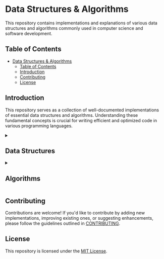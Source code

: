 # Data Structures & Algorithms

This repository contains implementations and explanations of various data structures and algorithms commonly used in computer science and software development.

## Table of Contents

- [Data Structures \& Algorithms](#data-structures--algorithms)
  - [Table of Contents](#table-of-contents)
  - [Introduction](#introduction)
  - [Contributing](#contributing)
  - [License](#license)

## Introduction

This repository serves as a collection of well-documented implementations of essential data structures and algorithms.
Understanding these fundamental concepts is crucial for writing efficient and optimized code in various programming languages.

<details> 
  <summary><h2>Data Structures</h2></summary>
  <ul>
    <li>
      <details>
        <summary><h3>Strings</h3></summary>
        <ul>
          <li><a href="PYTHON/Data%20Structures/1.%20strings.py">Python</a></li>
          <li><a href="JAVASCRIPT/Data%20Structures/1.%20Strings.js">JavaScript</a></li>
          <li><a href="TYPESCRIPT/Data%20Structures/1.%20Strings.ts">TypeScript</a></li>
        </ul>
      </details>
    </li>
    <li>
      <details>
        <summary><h3>Lists / Arrays</h3></summary>
        <ul>
          <li><a href="PYTHON/Data%20Structures/2.%20lists.py">Python</a></li>
          <li><a href="JAVASCRIPT/Data%20Structures/2.%20Arrays.js">JavaScript</a></li>
          <li><a href="TYPESCRIPT/Data%20Structures/2.%20Arrays.ts">TypeScript</a></li>
        </ul>
      </details>
    </li>
    <li>
      <details>
        <summary><h3>Sets</h3></summary>
        <ul>
          <li><a href="PYTHON/Data%20Structures/3.%20sets.py">Python</a></li>
          <li><a href="JAVASCRIPT/Data%20Structures/3.%20Sets.js">JavaScript</a></li>
          <li><a href="TYPESCRIPT/Data%20Structures/1.%20Sets.ts">TypeScript</a></li>
        </ul>
      </details>
    </li>
    <li>
      <details>
        <summary><h3>Dictionaries/Objects</h3></summary>
        <ul>
          <li><a href="PYTHON/Data%20Structures/4.%20dicts.py">Python</a></li>
          <li><a href="JAVASCRIPT/Data%20Structures/4.%20Objects.js">JavaScript</a></li>
          <li><a href="TYPESCRIPT/Data%20Structures/4.%20Objects.ts">TypeScript</a></li>
        </ul>
      </details>
    </li>
    <li>
      <details>
        <summary><h3>Stack</h3></summary>
        <ul>
          <li><a href="PYTHON/Data%20Structures/5.%20stack.py">Python</a></li>
          <li><a href="JAVASCRIPT/Data%20Structures/5.%20stack.js">Javascript</a></li>
          <li><a href="TYPESCRIPT/Data%20Structures/5.%20Stack.ts">TypeScript</a></li>
        </ul>
      </details>
    </li>
    <li>
      <details>
        <summary><h3>Matrix</h3></summary>
        <ul>
          <li><a href="PYTHON/Data%20Structures/6.%20matrix.py">Python</a></li>
        </ul>
      </details>
    </li>
    <li>
      <details>
        <summary><h3>Linked List</h3></summary>
        <ul>
          <li><a href="PYTHON/Data%20Structures/7.%20linked_list.py">Python</a></li>
        </ul>
      </details>
    </li>
    <li>
      <details>
        <summary><h3>Queue</h3></summary>
        <ul>
          <li><a href="PYTHON/Data%20Structures/9.%20queue.py">Python</a></li>
        </ul>
      </details>
    </li>
    <li>
      <details>
        <summary><h3>Doubly Linked List</h3></summary>
        <ul>
          <li><a href="PYTHON/Data%20Structures/13.%20doubly_linked_list.py">Python</a></li>
        </ul>
      </details>
    </li>
    <li>
      <details>
        <summary><h3>Binary Tree</h3></summary>
        <ul>
          <li><a href="PYTHON/Data%20Structures/15.%20binary_tree.py">Python</a></li>
        </ul>
      </details>
    </li>
    <li>
      <details>
        <summary><h3>Binary Search Tree</h3></summary>
        <ul>
          <li><a href="PYTHON/Data%20Structures/16.%20binary_search_tree.py">Python</a></li>
        </ul>
      </details>
    </li>
    <li>
      <details>
        <summary><h3>Trie</h3></summary>
        <ul>
          <li><a href="PYTHON/Data%20Structures/17.%20Trie.py">Python</a></li>
        </ul>
      </details>
    </li>
    <li>
      <details>
        <summary><h3>Graph</h3></summary>
        <ul>
          <li><a href="PYTHON/Data%20Structures/18.%20graphs.py">Python</a></li>
        </ul>
      </details>
    </li>
    <li>
      <details>
        <summary><h3>Heap</h3></summary>
        <ul>
          <li><a href="PYTHON/Data%20Structures/19.%20Heap.py">Python</a></li>
        </ul>
      </details>
    </li>
  </ul>
</details>

<details>
  <summary><h2>Algorithms</h2></summary>
  <ul>
    <li>
      <details>
        <summary><h3>Sort Algorithms</h3></summary>
        <ul>
          <li><a href="PYTHON/Algorithms/Sort/">Python</a></li>
          <li><a href="JAVASCRIPT/Algorithms/Sort/">Javascript</a></li>
          <li><a href="TYPESCRIPT/Algorithms/Search/">Javascript</a></li>
        </ul>
      </details>
    </li>
    <li>
      <details>
        <summary><h3>Search Algorithms</h3></summary>
        <ul>
          <li><a href="PYTHON/Algorithms/Search/">Python</a></li>
          <li><a href="JAVASCRIPT/Algorithms/Search/">JavaScript</a></li>
          <li><a href="TYPESCRIPT/Algorithms/Search/">TypeScript</a></li>
        </ul>
      </details>
    </li>
  </ul>
</details>

## Contributing

Contributions are welcome! If you'd like to contribute by adding new implementations, improving existing ones, or suggesting enhancements, please follow the guidelines outlined in [CONTRIBUTING](CONTRIBUTING.md).

## License

This repository is licensed under the [MIT License](LICENSE).
